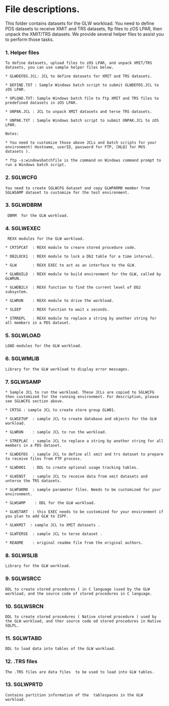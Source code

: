 # File descriptions.

This folder contains datasets for the GLW workload. You need to define PDS datasets to receive XMIT and TRS datasets, ftp files to zOS LPAR, then unpack the XMIT/TRS datasets. We provide several helper files to assist you to perform those tasks.

### 1. Helper files 
	To define datasets, upload files to zOS LPAR, and unpack XMIT/TRS datasets, you can use sample helper files below.
	
	* GLWDEFDS.JCL: JCL to define datasets for XMIT and TRS datasets.
	
	* DEFINE.TXT : Sample Windows batch script to submit GLWDEFDS.JCL to zOS LPAR.
	
	* UPLOAD.TXT: Sample Windows batch file to ftp XMIT and TRS files to predefined datasets in zOS LPAR.
	
	* UNPAK.JCL : JCL to unpack XMIT datasets and terse TRS datasets.
	
	* UNPAK.TXT : Sample Windows batch script to submit UNPAK.JCL to zOS LPAR.
	
	Notes:
	
	* You need to customize those above JCLs and batch scripts for your environment( Hostname, userID, password for FTP, [HLQ] for MVS datasets ).
	
	* ftp -s:windowsbatchfile is the command on Windows command prompt to run a Windows batch script.
	
### 2. SGLWCFG  
    You need to create SGLWCFG dataset and copy GLWPARM0 member from SGLWSAMP dataset to customize for the test environment. 
	
### 3. SGLWDBRM  
     DBRM  for the GLW workload.

### 4. SGLWEXEC  
     REXX modules for the GLW workload. 

	* CRTSPCAT  : REXX module to creare stored procedure code.
	
	* DB2LOCK1  : REXX module to lock a Db2 table for a time interval.
	
	* GLW       : REXX EXEC to act as an interface to the GLW.
	
	* GLWBUILD  : REXX module to build environment for the GLW, called by GLWRUN.
	
	* GLWDB2LV  : REXX function to find the current level of Db2 subsystem.
	
	* GLWRUN    : REXX module to drive the workload.
	
	* SLEEP     : REXX function to wait x seconds.
	
	* STRREPL   : REXX module to replace a string by another string for all members in a PDS dataset. 
	
### 5. SGLWLOAD  
	LOAD modules for the GLW workload.

### 6. SGLWMLIB  
	Library for the GLW workload to display error messages.

### 7. SGLWSAMP  
	* Sample JCL to run the workload. These JCLs are copied to SGLWCFG  then customized for the running environment. For description, please see SGLWCFG section above.
    
	* CRTSG : sample JCL to create store group GLW01. 
	
	* GLWSETUP  : sample JCL to create database and objects for the GLW workload.   
	
	* GLWRUN    : sample JCL to run the workload.
	
	* STREPLAC  : sample JCL to replace a string by another string for all members in a PDS dataset. 
	
	* GLWDEFDS  : sample JCL to define all xmit and trs dataset to prepare to receive files from FTP process.
	
	* GLWD001   : DDL to create optional usage tracking tables.
	
	* GLWINST   : sample JCL to receive data from xmit datasets and unterse the TRS datasets.   
	
	* GLWPARM0  : sample parameter files. Needs to be customized for your environment.
	
	* GLWSAMP    : DDL for the GLW workload.   
	
	* GLWSTART  : this EXEC needs to be customized for your environment if you plan to add GLW to ISPF.
	
	* GLWXMIT  : sample JCL to XMIT datasets .
	
	* GLWTERSE  : sample JCL to terse dataset .
	
	* README    : original readme file from the original authors.

### 8. SGLWSLIB 
	Library for the GLW workload.

### 9. SGLWSRCC
	DDL to create stored procedures ( in C language )used by the GLW workload, and the source code of stored procedures in C language.

### 10. SGLWSRCN 
	DDL to create stored procedures ( Native stored procedure ) used by the GLW workload, and ther source code od stored procedures in Native SQLPL.

### 11. SGLWTABD
	DDL to load data into tables of the GLW workload.

### 12. .TRS files	
	The .TRS files are data files  to be used to load into GLW tables.

### 13. SGLWPRTD
	Contains partition information of the  tablespaces in the GLW workload.
